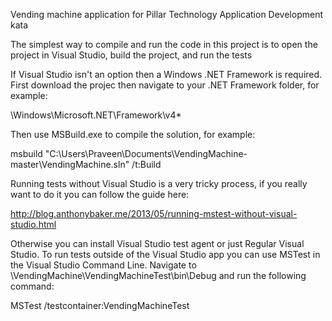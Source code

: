 Vending machine application for Pillar Technology Application Development kata

The simplest way to compile and run the code in this project is to open the project in Visual Studio, build the project, and run the tests

If Visual Studio isn't an option then a Windows .NET Framework is required.
First download the projec then navigate to your .NET Framework folder, for example:

\Windows\Microsoft.NET\Framework\v4*

Then use MSBuild.exe to compile the solution, for example:

msbuild  "C:\Users\Praveen\Documents\VendingMachine-master\VendingMachine.sln" /t:Build

Running tests without Visual Studio is a very tricky process, if you really want to do it you can follow the guide here:

http://blog.anthonybaker.me/2013/05/running-mstest-without-visual-studio.html

Otherwise you can install Visual Studio test agent or just Regular Visual Studio.  To run tests outside of the Visual Studio app
you can use MSTest in the Visual Studio Command Line.  Navigate to \VendingMachine\VendingMachineTest\bin\Debug and run the
following command:

MSTest /testcontainer:VendingMachineTest
